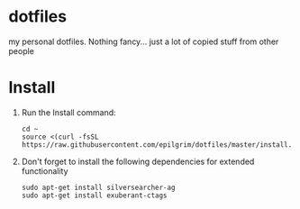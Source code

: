 dotfiles
========

my personal dotfiles. Nothing fancy... just a lot of copied stuff from other
people

Install
=======

1. Run the Install command:

    ```
    cd ~
    source <(curl -fsSL https://raw.githubusercontent.com/epilgrim/dotfiles/master/install.sh)
    ```

1. Don't forget to install the following dependencies for extended
   functionality

    ```
    sudo apt-get install silversearcher-ag
    sudo apt-get install exuberant-ctags
    ```
